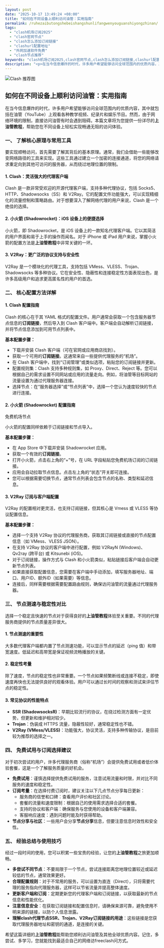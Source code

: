 ```yaml
---
layout: post
date: "2025-10-17 13:49:24 +08:00"
title: "如何在不同设备上顺利访问油管：实用指南"
permalink: /ruhezaibutongshebeishangshunlifangwenyouguanshiyongzhinan/
tags:
  - "clash机场订阅2025"
  - "clash官网节点"
  - "clash怎么添加订阅链接"
  - "clashurl配置地址"
  - "外网加速软件免费"
  - "clash节点推荐"
keywords: "clash机场订阅2025,clash官网节点,clash怎么添加订阅链接,clashurl配置地址,外网加速软件免费,clash节点推荐"
description: "<p>在当今信息爆炸的时代，许多用户希望能够访问全球范围内的优质内容，其中就包括在油管（YouTube）上观看各种教学视频、纪录片和娱乐节目。然而，由于网络环境的限制，直接访问油管有时会遇到阻碍。本篇文章将为您提供一份详尽的<strong>上油管教程</strong>，帮助您在不同设备上轻松实现畅通无阻的访问体验。</p>"
---
```


![Clash 推荐图](https://clashjd.github.io/assets/img/机场订阅免费.png)

## 如何在不同设备上顺利访问油管：实用指南

<p>在当今信息爆炸的时代，许多用户希望能够访问全球范围内的优质内容，其中就包括在油管（YouTube）上观看各种教学视频、纪录片和娱乐节目。然而，由于网络环境的限制，直接访问油管有时会遇到阻碍。本篇文章将为您提供一份详尽的<strong>上油管教程</strong>，帮助您在不同设备上轻松实现畅通无阻的访问体验。</p>
<h3>一、 了解核心原理与常用工具</h3>
<p>要实现顺畅访问，首先需要了解其背后的基本原理。通常，我们会借助一些能够改变网络路径的工具来实现。这些工具通过建立一个加密的连接通道，将您的网络请求重定向到其他可访问的服务器，从而绕过地理位置的限制。</p>
<h4>1. Clash：灵活强大的代理客户端</h4>
<p>Clash 是一款非常受欢迎的开源代理客户端，支持多种代理协议，包括 Socks5、HTTP、Shadowsocks（SS）和 V2Ray。它的配置文件功能强大，可以实现精细化的流量控制和策略路由。对于想要深入了解网络代理的用户来说，Clash 是一个绝佳的选择。</p>
<h4>2. 小火箭 (Shadowrocket)：iOS 设备上的便捷选择</h4>
<p>小火箭，即 Shadowrocket，是 iOS 设备上的一款知名代理客户端。它以其简洁的用户界面和易于上手的操作而闻名。对于 iPhone 或 iPad 用户来说，掌握小火箭的配置方法是<strong>上油管教程</strong>中非常关键的一环。</p>
<h4>3. V2Ray：更广泛的协议支持与安全性</h4>
<p>V2Ray 是一个模块化的代理工具，支持包括 VMess、VLESS、Trojan、Shadowsocks 等多种协议。它在安全性、隐蔽性和连接稳定性方面表现出色，是许多高级用户和追求更高匿名性的用户的首选。</p>
<h3>二、 核心配置方法详解</h3>
<h4>1. Clash 配置指南</h4>
<p>Clash 的核心在于其 YAML 格式的配置文件。用户通常会获取一个包含服务器节点信息的<strong>订阅链接</strong>，然后导入到 Clash 客户端中。客户端会自动解析订阅链接，并将节点信息添加到可用节点列表中。</p>
<p><strong>基本配置步骤：</strong></p>
<ul>
<li>下载并安装 Clash 客户端（可在官网或应用商店找到）。</li>
<li>获取一个可用的<strong>订阅链接</strong>。这通常来自一些提供代理服务的“机场”。</li>
<li>在 Clash 客户端中，找到“订阅管理”或类似选项，粘贴您的订阅链接并更新。</li>
<li>配置规则集：Clash 支持多种规则集，如 Proxy、Direct、Reject 等。您可以根据自己的需求设置不同网站或应用的流量走向。例如，将油管等目标网站的流量设置为通过代理服务器连接。</li>
<li>选择节点：在“服务器选择”或“节点列表”中，选择一个您认为速度较快的节点进行连接。</li>
</ul>
<h4>2. 小火箭 (Shadowrocket) 配置指南</h4>
免费机场节点<p>小火箭的配置同样依赖于订阅链接和节点导入。</p>
<p><strong>基本配置步骤：</strong></p>
<ul>
<li>在 App Store 中下载并安装 Shadowrocket 应用。</li>
<li>获取一个有效的<strong>订阅链接</strong>。</li>
<li>打开小火箭，点击右上角的“+”号，在 URL 字段粘贴您免费机场订阅的订阅链接。</li>
<li>应用会自动拉取节点信息。点击左上角的“状态”开关即可连接。</li>
<li>您可以根据需要切换节点，通常节点列表会包含节点的名称、类型和延迟信息。</li>
</ul>
<h4>3. V2Ray 订阅与客户端配置</h4>
<p>V2Ray 的配置相对更灵活，也支持订阅链接，但其核心是 Vmess 或 VLESS 等协议配置信息。</p>
<p><strong>基本配置步骤：</strong></p>
<ul>
<li>选择一个支持 V2Ray 协议的代理服务商，获取其订阅链接或直接的节点配置信息（如 VMess、VLESS JSON）。</li>
<li>在支持 V2Ray 协议的客户端中进行配置，例如 V2RayN (Windows)、Qv2ray (跨平台) 或 Kitsunebi (iOS)。</li>
<li>对于订阅链接，操作方式与 Clash 和小火箭类似，粘贴链接后客户端会自动更新节点列表。</li>
<li>如果直接获取配置信息，您需要在客户端中手动添加，填写服务器地址、端口、用户ID、额外ID（如果需要）等信息。</li>
<li>连接后，同样需要根据需要配置路由规则，确保访问油管的流量通过代理服务器。</li>
</ul>
<h3>三、 节点测速与稳定性对比</h3>
<p>选择一个稳定且快速的节点对于获得良好的<strong>上油管教程</strong>体验至关重要。不同的代理服务商提供的节点质量差异很大。</p>
<h4>1. 节点测速的重要性</h4>
<p>大多数代理客户端都内置了节点测速功能，可以显示节点的延迟（ping 值）和带宽速度。低延迟和高带宽是保证视频流畅播放的关键。</p>
<h4>2. 稳定性考量</h4>
<p>除了速度，节点的稳定性也非常重要。一个节点如果频繁断线或连接不稳定，即使速度再快也无法提供良好的观看体验。用户可以通过长时间的观察和测试来评估节点的稳定性。</p>
<h4>3. 常见协议的性能特点</h4>
<ul>
<li><strong>SSR (ShadowsocksR)</strong>：早期比较流行的协议，在绕过检测方面有一定优势，但更新和维护相对较少。</li>
<li><strong>Trojan</strong>：伪装成 HTTPS 流量，隐蔽性较好，通常稳定性也不错。</li>
<li><strong>V2Ray (VMess/VLESS)</strong>：功能强大，协议灵活，支持多种传输协议，是目前较为推荐的选择之一。</li>
</ul>
<h3>四、 免费试用与订阅选择建议</h3>
<p>对于初次尝试的用户，许多代理服务商（俗称“机场”）会提供免费试用或者低价体验套餐，这是一个了解服务质量的好机会。</p>
<ul>
<li><strong>免费试用</strong>：谨慎选择提供免费试用的服务，注意试用流量和时限，并对比不同服务的速度和稳定性。</li>
<li><strong>订阅考量</strong>：在选择付费订阅时，建议关注以下几点节点分享每日更新：
<ul>
<li>服务商的信誉和口碑：查看用户评价和社区讨论。</li>
<li>套餐的流量和速度限制：根据自己的使用需求选择合适的套餐。</li>
<li>支持的协议和客户端：确保服务与您使用的设备和客户端兼容。</li>
<li>客服响应速度：遇到问题时能及时获得帮助。</li>
</ul>
</li>
<li><strong>节点分享与社区</strong>：一些用户会分享<strong>节点分享</strong>信息，但要注意信息时效性和安全性。</li>
</ul>
<h3>五、 经验总结与使用技巧</h3>
<p>经过一段时间的使用，您可以积累一些宝贵的经验，让您的<strong>上油管教程</strong>之旅更加顺畅。</p>
<ul>
<li><strong>多尝试不同节点</strong>：不要局限于一个节点，尝试连接距离您地理位置较近或延迟较低的节点，通常效果更好。</li>
<li><strong>合理配置规则</strong>：对于不常用的服务，可以设置为直连（Direct），只将需要代理的服务指向代理服务器，这样可以节省流量并提高整体速度。</li>
<li><strong>更新客户端和订阅</strong>：定期更新您的代理客户端和订阅链接，以获取最新的节点信息和性能优化。</li>
<li><strong>注意信息安全</strong>：在获取订阅链接和配置信息时，请确保来源可靠，避免使用不明来源的链接，以防个人信息泄露。</li>
<li><strong>理解clash代理节点SSR、Trojan、V2Ray订阅链接的用途</strong>：这些链接是您获取代理服务器地址和密钥的通道，是连接的关键。</li>
</ul>
<p>希望这篇详细的<strong>上油管教程</strong>能帮助您顺利访问油管及其他全球优质内容。记住，多尝试、多学习，您就能找到最适合自己的网络访freeclash问方式。</p>
